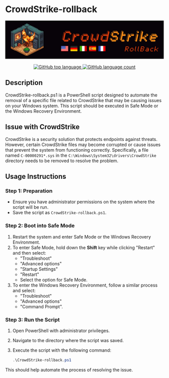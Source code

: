 # CrowdStrike-rollback

<p align="center">
  <img src=".assets/banner.jpg" alt="icon" />
</p>

<p align="center">
  <a href="https://github.com/miguelgargallo/CrowdStrike-rollback">
    <img alt="GitHub top language" src="https://img.shields.io/github/languages/top/miguelgargallo/CrowdStrike-rollback">
  </a>
  <a href="https://github.com/miguelgargallo/CrowdStrike-rollback">
    <img alt="GitHub language count" src="https://img.shields.io/github/languages/count/miguelgargallo/CrowdStrike-rollback">
  </a>
</p>

## Description
CrowdStrike-rollback.ps1 is a PowerShell script designed to automate the removal of a specific file related to CrowdStrike that may be causing issues on your Windows system. This script should be executed in Safe Mode or the Windows Recovery Environment.

## Issue with CrowdStrike
CrowdStrike is a security solution that protects endpoints against threats. However, certain CrowdStrike files may become corrupted or cause issues that prevent the system from functioning correctly. Specifically, a file named `C-00000291*.sys` in the `C:\Windows\System32\drivers\CrowdStrike` directory needs to be removed to resolve the problem.

## Usage Instructions

### Step 1: Preparation
- Ensure you have administrator permissions on the system where the script will be run.
- Save the script as `CrowdStrike-rollback.ps1`.

### Step 2: Boot into Safe Mode
1. Restart the system and enter Safe Mode or the Windows Recovery Environment.
2. To enter Safe Mode, hold down the **Shift** key while clicking "Restart" and then select:
   - "Troubleshoot"
   - "Advanced options"
   - "Startup Settings"
   - "Restart"
   - Select the option for Safe Mode.
3. To enter the Windows Recovery Environment, follow a similar process and select:
   - "Troubleshoot"
   - "Advanced options"
   - "Command Prompt".

### Step 3: Run the Script
1. Open PowerShell with administrator privileges.
2. Navigate to the directory where the script was saved.
3. Execute the script with the following command:

   ```powershell
   .\CrowdStrike-rollback.ps1
   ```

This should help automate the process of resolving the issue.
